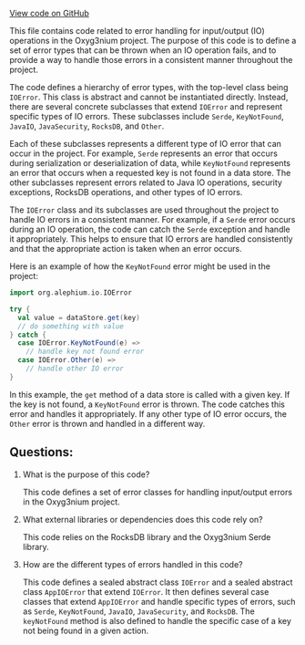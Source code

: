 [View code on GitHub](https://github.com/alephium/alephium/io/src/main/scala/org/alephium/io/IOError.scala)

This file contains code related to error handling for input/output (IO) operations in the Oxyg3nium project. The purpose of this code is to define a set of error types that can be thrown when an IO operation fails, and to provide a way to handle those errors in a consistent manner throughout the project.

The code defines a hierarchy of error types, with the top-level class being `IOError`. This class is abstract and cannot be instantiated directly. Instead, there are several concrete subclasses that extend `IOError` and represent specific types of IO errors. These subclasses include `Serde`, `KeyNotFound`, `JavaIO`, `JavaSecurity`, `RocksDB`, and `Other`.

Each of these subclasses represents a different type of IO error that can occur in the project. For example, `Serde` represents an error that occurs during serialization or deserialization of data, while `KeyNotFound` represents an error that occurs when a requested key is not found in a data store. The other subclasses represent errors related to Java IO operations, security exceptions, RocksDB operations, and other types of IO errors.

The `IOError` class and its subclasses are used throughout the project to handle IO errors in a consistent manner. For example, if a `Serde` error occurs during an IO operation, the code can catch the `Serde` exception and handle it appropriately. This helps to ensure that IO errors are handled consistently and that the appropriate action is taken when an error occurs.

Here is an example of how the `KeyNotFound` error might be used in the project:

```scala
import org.alephium.io.IOError

try {
  val value = dataStore.get(key)
  // do something with value
} catch {
  case IOError.KeyNotFound(e) =>
    // handle key not found error
  case IOError.Other(e) =>
    // handle other IO error
}
```

In this example, the `get` method of a data store is called with a given key. If the key is not found, a `KeyNotFound` error is thrown. The code catches this error and handles it appropriately. If any other type of IO error occurs, the `Other` error is thrown and handled in a different way.
## Questions: 
 1. What is the purpose of this code?
    
    This code defines a set of error classes for handling input/output errors in the Oxyg3nium project.

2. What external libraries or dependencies does this code rely on?
    
    This code relies on the RocksDB library and the Oxyg3nium Serde library.

3. How are the different types of errors handled in this code?
    
    This code defines a sealed abstract class `IOError` and a sealed abstract class `AppIOError` that extend `IOError`. It then defines several case classes that extend `AppIOError` and handle specific types of errors, such as `Serde`, `KeyNotFound`, `JavaIO`, `JavaSecurity`, and `RocksDB`. The `keyNotFound` method is also defined to handle the specific case of a key not being found in a given action.